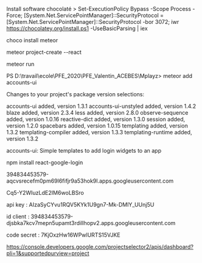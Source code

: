 Install software chocolaté >
Set-ExecutionPolicy Bypass -Scope Process -Force; [System.Net.ServicePointManager]::SecurityProtocol = [System.Net.ServicePointManager]::SecurityProtocol -bor 3072; iwr https://chocolatey.org/install.ps1 -UseBasicParsing | iex

choco install meteor

meteor project-create --react <Myapp>

meteor run

PS D:\travail\ecole\PFE_2020\PFE_Valentin_ACEBES\Mplayz> meteor add accounts-ui

Changes to your project's package version selections:

accounts-ui           added, version 1.3.1
accounts-ui-unstyled  added, version 1.4.2
blaze                 added, version 2.3.4
less                  added, version 2.8.0
observe-sequence      added, version 1.0.16
reactive-dict         added, version 1.3.0
session               added, version 1.2.0
spacebars             added, version 1.0.15
templating            added, version 1.3.2
templating-compiler   added, version 1.3.3
templating-runtime    added, version 1.3.2


accounts-ui: Simple templates to add login widgets to an app

npm install react-google-login

394834453579-aqcvsrecefm0pm69l6fifjr9a53hok9l.apps.googleusercontent.com

Cq5-Y2WIuzLdE2IM6woLBSro

api key : AIzaSyCYvu1RQV5KYk1U9gn7-Mk-DMlY_UUnj5U

id client : 394834453579-djsbka7kcv7mepn5upamt3rdillhopv2.apps.googleusercontent.com

code secret : 7KjOxzHw16WPwlURTS15VJKE

https://console.developers.google.com/projectselector2/apis/dashboard?pli=1&supportedpurview=project